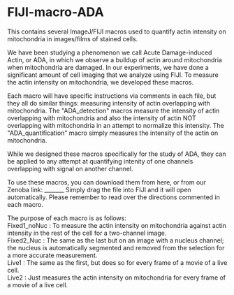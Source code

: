 # FIJI-macro-ADA
This contains several ImageJ/FIJI macros used to quantify actin intensity on mitochondria in images/films of stained cells.

We have been studying a phenomenon we call Acute Damage-induced Actin, or ADA, in which we observe a buildup of actin around mitochondria when mitochondria are damaged. In our experiments, we have done a significant amount of cell imaging that we analyze using FIJI. To measure the actin intensity on mitochondria, we developed these macros.

Each macro will have specific instructions via comments in each file, but they all do similar things: measuring intensity of actin overlapping with mitochondria. The "ADA_detection" macros measure the intensity of actin overlapping with mitochondria and also the intensity of actin NOT overlapping with mitochondria in an attempt to normalize this intensity. The "ADA_quantification" macro simply measures the intensity of the actin on mitochondria.

While we designed these macros specifically for the study of ADA, they can be applied to any attempt at quantifying intenity of one channels overlapping with signal on another channel. 

To use these macros, you can download them from here, or from our Zenoba link: _______
Simply drag the file into FIJI and it will open automatically. Please remember to read over the directions commented in each macro.


The purpose of each macro is as follows:  
Fixed1_noNuc : To measure the actin intensity on mitochondria against actin intensity in the rest of the cell for a two-channel image.  
Fixed2_Nuc : The same as the last but on an image with a nucleus channel; the nucleus is automatically segmented and removed from the selection for a more accurate measurement.   
Live1 : The same as the first, but does so for every frame of a movie of a live cell.  
Live2 : Just measures the actin intensity on mitochondria for every frame of a movie of a live cell.   


